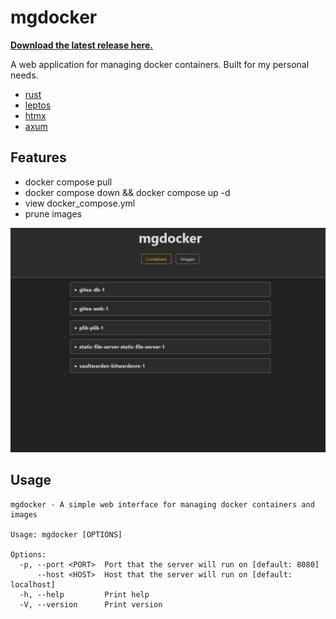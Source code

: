 # mgdocker

**[Download the latest release here.](https://github.com/mgerb/mgdocker/releases)**

A web application for managing docker containers. Built for my personal needs.

- [rust](https://www.rust-lang.org/)
- [leptos](https://github.com/leptos-rs/leptos)
- [htmx](https://htmx.org/)
- [axum](https://github.com/tokio-rs/axum)

## Features
- docker compose pull
- docker compose down && docker compose up -d
- view docker_compose.yml
- prune images

![mgdocker](./screenshots/mgdocker_animation.gif)

## Usage

```
mgdocker - A simple web interface for managing docker containers and images

Usage: mgdocker [OPTIONS]

Options:
  -p, --port <PORT>  Port that the server will run on [default: 8080]
      --host <HOST>  Host that the server will run on [default: localhost]
  -h, --help         Print help
  -V, --version      Print version
```

